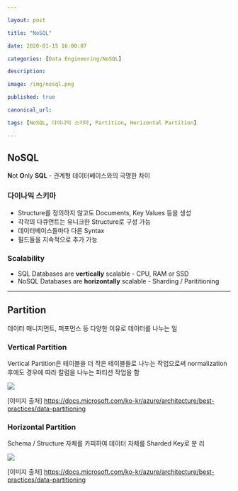 ```yaml
---

layout: post

title: "NoSQL"

date: 2020-01-15 16:00:07

categories: [Data Engineering/NoSQL]

description:

image: /img/nosql.png

published: true

canonical_url:

tags: [NoSQL, 다이나믹 스키마, Partition, Horizontal Partition]

---
```


## NoSQL

**N**ot **O**nly **SQL** - 관계형 데이터베이스와의 극명한 차이

### 다이나믹 스키마
- Structure를 정의하지 않고도 Documents, Key Values 등을 생성
- 각각의 다큐먼트는 유니크한 Structure로 구성 가능
- 데이터베이스들마다 다른 Syntax
- 필드들을 지속적으로 추가 가능

### Scalability
- SQL Databases are **vertically** scalable - CPU, RAM or SSD
- NoSQL Databases are **horizontally** scalable - Sharding / Parititioning

-------------------------------------------

## Partition

데이터 매니지먼트, 퍼포먼스 등 다양한 이유로 데이터를 나누는 일


### Vertical Partition

Vertical Partition은 테이블을 더 작은 테이블들로 나누는 작업으로써 normalization 후에도 경우에 따라 칼럼을 나누는 파티션 작업을 함

<img src='https://docs.microsoft.com/ko-kr/azure/architecture/best-practices/images/data-partitioning/datapartitioning02.png'>

[이미지 출처] https://docs.microsoft.com/ko-kr/azure/architecture/best-practices/data-partitioning

### Horizontal Partition

Schema / Structure 자체를 카피하여 데이터 자체를 Sharded Key로 분
리

<img src='https://docs.microsoft.com/ko-kr/azure/architecture/best-practices/images/data-partitioning/datapartitioning01.png'>

[이미지 출처] https://docs.microsoft.com/ko-kr/azure/architecture/best-practices/data-partitioning
